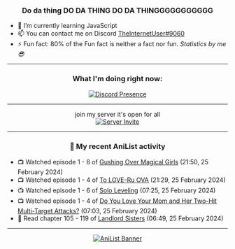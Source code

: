 <div align="center">

### Do da thing DO DA THING DO DA THINGGGGGGGGGGG
</div>

- 🌱 I’m currently learning JavaScript
- 📫 You can contact me on Discord [TheInternetUser#9060](https://discord.com/users/534117072796385300)
- ⚡ Fun fact: 80% of the Fun fact is neither a fact nor fun. _Statistics by me 😎_
<hr>

<div align="center">

### What I'm doing right now:
[![Discord Presence](https://lanyard.cnrad.dev/api/534117072796385300)](https://discord.com/users/534117072796385300)
<hr>

join my server it's open for all <br>
[![Server Invite](https://invidget.switchblade.xyz/bfYgVHxrSs)](https://discord.gg/bfYgVHxrSs)

<hr>
  
### 🌸 My recent AniList activity

</div>

<!-- ANILIST_ACTIVITY:start -->

-   📺 Watched episode 1 - 8 of [Gushing Over Magical Girls](https://anilist.co/anime/162780) (21:50, 25 February 2024)
-   📺 Watched episode 1 - 4 of [To LOVE-Ru OVA](https://anilist.co/anime/5667) (21:29, 25 February 2024)
-   📺 Watched episode 1 - 6 of [Solo Leveling](https://anilist.co/anime/151807) (07:25, 25 February 2024)
-   📺 Watched episode 1 - 4 of [Do You Love Your Mom and Her Two-Hit Multi-Target Attacks?](https://anilist.co/anime/104723) (07:03, 25 February 2024)
-   📖 Read chapter 105 - 119 of [Landlord Sisters](https://anilist.co/manga/138564) (06:49, 25 February 2024)

<!-- ANILIST_ACTIVITY:end -->
<hr>

<div align="center">

[![AniList Banner](https://img.anili.st/User/929966)](https://anilist.co/user/TheInternetUser)

<!-- ![Profile views](https://gpvc.arturio.dev/TheInternetUse7) Since 2023-01-09 -->
<br>


</div>
